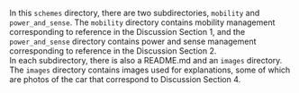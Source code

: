 In this `schemes` directory, there are two subdirectories, `mobility` and `power_and_sense`. The `mobility` directory contains mobility management corresponding to reference in the Discussion Section 1, and the `power_and_sense` directory contains power and sense management corresponding to reference in the Discussion Section 2.<br>
In each subdirectory, there is also a README.md and an `images` directory. The `images` directory contains images used for explanations, some of which are photos of the car that correspond to Discussion Section 4.